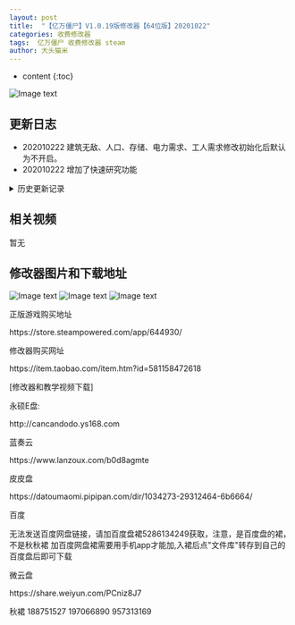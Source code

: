 ```yaml
---
layout: post
title:  "【亿万僵尸】V1.0.19版修改器【64位版】20201022"
categories: 收费修改器
tags:  亿万僵尸 收费修改器 steam 
author: 大头猫米
---
```


* content
{:toc}

![Image text](https://datoumaomi.github.io/pic/YYY/ywjs/logo.jpg)

##  更新日志
 - 202010222 建筑无敌、人口、存储、电力需求、工人需求修改初始化后默认为不开启。
 - 202010222 增加了快速研究功能






<details>
<summary>历史更新记录</summary>
<p></p>
 - 20200909  修复了win7下部分功能无效的bug
 - 20200909  修改游戏速度不会导致暂停按钮失效,可以正常使用暂停按钮了
 - 20200909  增加了杀死我方所有单位的功能.
<p></p>
 - 20200906  英雄士兵无敌功能可以取消
<p></p>
 - 20200906  重新录制了教学视频
<p></p>
 - 20200903  增加了游戏速度修改,可自定义速度
<p></p>
 - 20200903  增加了快速建筑,可自由开启或取消
<p></p>
 - 20200903  增加了快速生产单位,可自由开启或取消
<p></p>
 - 20200903  修正了超级建筑修改,可自由开启或取消建筑无敌、加存储、加人口、减需求等功能
<p></p>
 - 20200903  调整了资源修改界面,资源修改和资源检索放在一起使用更方便
 <p></p>
 - 20200817  修复科技点修改无效的bug
 <p></p>
 - 20200804  更新修改器支持1.0.19版本(仅限64位版系统)
<p></p>
</details>

## 相关视频
暂无

## 修改器图片和下载地址

![Image text](https://datoumaomi.github.io/pic/YYY/ywjs/1.jpg)
![Image text](https://datoumaomi.github.io/pic/YYY/ywjs/2.jpg)
![Image text](https://datoumaomi.github.io/pic/YYY/ywjs/3.jpg)


<p>正版游戏购买地址</p>
<p>https://store.steampowered.com/app/644930/</p>
<p></p>
<p>修改器购买网址</p>
<p>https://item.taobao.com/item.htm?id=581158472618</p>
<p></p>
<p>[修改器和教学视频下载]</p>
<p>永硕E盘:</p>
<p>http://cancandodo.ys168.com</p>
<p></p>
<p>蓝奏云</p>
<p>https://www.lanzoux.com/b0d8agmte</p>
<p></p>
<p>皮皮盘</p>
<p>https://datoumaomi.pipipan.com/dir/1034273-29312464-6b6664/</p>
<p></p>
<p>百度</p>
<p>无法发送百度网盘链接，请加百度盘裙5286134249获取，注意，是百度盘的裙，不是秋秋裙
加百度网盘裙需要用手机app才能加,入裙后点"文件库"转存到自己的百度盘后即可下载</p>
<p></p>
<p>微云盘</p>
<p></p>
<p>https://share.weiyun.com/PCniz8J7</p>

<p>秋裙 188751527 197066890 957313169</p>
